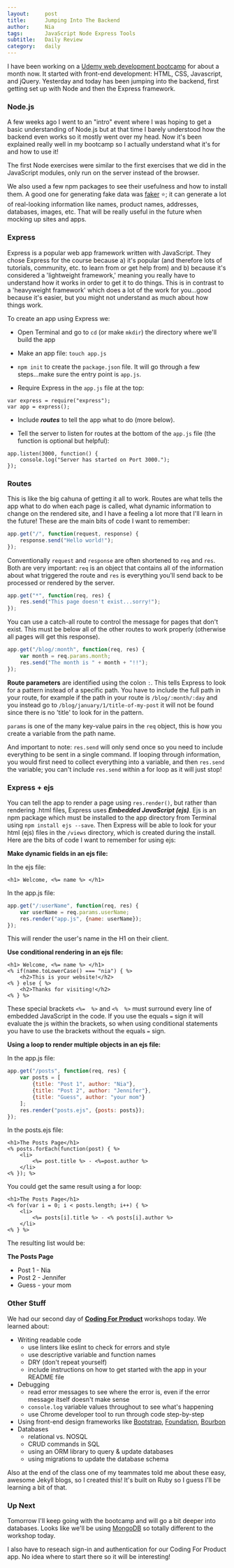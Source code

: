 ```yaml
---
layout:     post
title:      Jumping Into The Backend
author:     Nia
tags: 		JavaScript Node Express Tools
subtitle:  	Daily Review
category:   daily
---
```


I have been working on a [Udemy web development bootcamp](https://www.udemy.com/the-web-developer-bootcamp/) for about a month now. It started with front-end development: HTML, CSS, Javascript, and jQuery. Yesterday and today has been jumping into the backend, first getting set up with Node and then the Express framework.

### Node.js

A few weeks ago I went to an "intro" event where I was hoping to get a basic understanding of Node.js but at that time I barely understood how the backend even works so it mostly went over my head. Now it's been explained really well in my bootcamp so I actually understand what it's for and how to use it!

The first Node exercises were similar to the first exercises that we did in the JavaScript modules, only run on the server instead of the browser.

We also used a few npm packages to see their usefulness and how to install them. A good one for generating fake data was [faker](https://www.npmjs.com/package/faker) ⭐️; it can generate a lot of real-looking information like names, product names, addresses, databases, images, etc. That will be really useful in the future when mocking up sites and apps.

### Express

Express is a popular web app framework written with JavaScript. They chose Express for the course because a) it's popular (and therefore lots of tutorials, community, etc. to learn from or get help from) and b) because it's considered a 'lightweight framework,' meaning you really have to understand how it works in order to get it to do things. This is in contrast to a 'heavyweight framework' which does a lot of the work for you...good because it's easier, but you might not understand as much about how things work.

To create an app using Express we:
* Open Terminal and go to `cd` (or make `mkdir`) the directory where we'll build the app

* Make an app file: `touch app.js`

* `npm init` to create the `package.json` file. It will go through a few steps...make sure the entry point is `app.js`.

* Require Express in the `app.js` file at the top:

```
var express = require("express");
var app = express();
```

* Include ***routes*** to tell the app what to do (more below).

* Tell the server to listen for routes at the bottom of the `app.js` file (the function is optional but helpful):

```
app.listen(3000, function() {
	console.log("Server has started on Port 3000.");
});
```

### Routes

This is like the big cahuna of getting it all to work. Routes are what tells the app what to do when each page is called, what dynamic information to change on the rendered site, and I have a feeling a lot more that I'll learn in the future! These are the main bits of code I want to remember:

```javascript
app.get("/", function(request, response) {
	response.send("Hello world!");
});
```

Conventionally `request` and `response` are often shortened to `req` and `res`. Both are very important: `req` is an object that contains all of the information about what triggered the route and `res` is everything you'll send back to be processed or rendered by the server.

```javascript
app.get("*", function(req, res) {
	res.send("This page doesn't exist...sorry!");
});
```

You can use a catch-all route to control the message for pages that don't exist. This must be below all of the other routes to work properly (otherwise all pages will get this response).

```javascript
app.get("/blog/:month", function(req, res) {
	var month = req.params.month;
	res.send("The month is " + month + "!!");
});
```

**Route parameters** are identified using the colon `:`. This tells Express to look for a pattern instead of a specific path. You have to include the full path in your route, for example if the path in your route is `/blog/:month/:day` and you instead go to `/blog/january/1/title-of-my-post` it will not be found since there is no 'title' to look for in the pattern.

`params` is one of the many key-value pairs in the `req` object, this is how you create a variable from the path name.

And important to note: `res.send` will only send once so you need to include everything to be sent in a single command. If looping through information, you would first need to collect everything into a variable, and then `res.send` the variable; you can't include `res.send` within a for loop as it will just stop!

### Express + ejs

You can tell the app to render a page using `res.render()`, but rather than rendering .html files, Express uses ***Embedded JavaScript (ejs)***. Ejs is an npm package which must be installed to the app directory from Terminal using `npm install ejs --save`. Then Express will be able to look for your html (ejs) files in the `/views` directory, which is created during the install. Here are the bits of code I want to remember for using ejs:

**Make dynamic fields in an ejs file:**

In the ejs file:
```
<h1> Welcome, <%= name %> </h1>
```

In the app.js file:
```javascript
app.get("/:userName", function(req, res) {
	var userName = req.params.userName;
	res.render("app.js", {name: userName});
});
```

This will render the user's name in the H1 on their client.

**Use conditional rendering in an ejs file:**

```
<h1> Welcome, <%= name %> </h1>
<% if(name.toLowerCase() === "nia") { %>
	<h2>This is your website!</h2>
<% } else { %>
	<h2>Thanks for visiting!</h2>
<% } %>
```

These special brackets `<%=  %>` and `<%  %>` must surround every line of embedded JavaScript in the code. If you use the equals `=` sign it will evaluate the js within the brackets, so when using conditional statements you have to use the brackets without the equals `=` sign.

**Using a loop to render multiple objects in an ejs file:**

In the app.js file:
```javascript
app.get("/posts", function(req, res) {
	var posts = [
		{title: "Post 1", author: "Nia"},
		{title: "Post 2", author: "Jennifer"},
		{title: "Guess", author: "your mom"}
	];
	res.render("posts.ejs", {posts: posts});
});
```

In the posts.ejs file:
```
<h1>The Posts Page</h1>
<% posts.forEach(function(post) { %>
	<li>
		<%= post.title %> - <%=post.author %>
	</li>
<% }); %>
```

You could get the same result using a for loop:
```
<h1>The Posts Page</h1>
<% for(var i = 0; i < posts.length; i++) { %>
	<li>
		<%= posts[i].title %> - <% posts[i].author %>
	</li>
<% } %>
```

The resulting list would be:

**The Posts Page**
* Post 1 - Nia
* Post 2 - Jennifer
* Guess - your mom

### Other Stuff

We had our second day of **[Coding For Product](http://codingforproduct.com/)** workshops today. We learned about:
* Writing readable code
  * use linters like eslint to check for errors and style
  * use descriptive variable and function names
  * DRY (don't repeat yourself)
  * include instructions on how to get started with the app in your README file
* Debugging
  * read error messages to see where the error is, even if the error message itself doesn't make sense
  * `console.log` variable values throughout to see what's happening
  * use Chrome developer tool to run through code step-by-step
* Using front-end design frameworks like [Bootstrap](http://getbootstrap.com/), [Foundation](http://foundation.zurb.com/), [Bourbon](http://bourbon.io/)
* Databases
  * relational vs. NOSQL
  * CRUD commands in SQL
  * using an ORM library to query & update databases
  * using migrations to update the database schema

Also at the end of the class one of my teammates told me about these easy, awesome Jekyll blogs, so I created this! It's built on Ruby so I guess I'll be learning a bit of that.

### Up Next

Tomorrow I'll keep going with the bootcamp and will go a bit deeper into databases. Looks like we'll be using [MongoDB](https://www.mongodb.com/) so totally different to the workshop today.

I also have to reseach sign-in and authentication for our Coding For Product app. No idea where to start there so it will be interesting!
